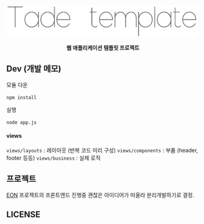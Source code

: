 <a align="center">
    <img src="/public/img/tade.png" width=500/>
</a>
<p align="center">
    <strong>웹 애플리케이션 템플릿 프로젝트</strong>
</p>

## Dev (개발 메모)
모듈 다운 

`npm install`

실행 

`node app.js`

#### views
 `views/layouts` : 레이아웃 (반복 코드 미리 구성)
 `views/components` : 부품 (header, footer 등등)
 `views/business` : 실제 로직 

## 프로젝트
[EON](https://github.com/kyechan99/EON-WebServer) 프로젝트의 프론트엔드 진행중 괜찮은 아이디어가 떠올라 분리개발하기로 결정.

## LICENSE
